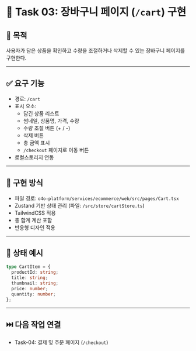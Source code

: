 
# 🧾 Task 03: 장바구니 페이지 (`/cart`) 구현

## 📌 목적
사용자가 담은 상품을 확인하고 수량을 조절하거나 삭제할 수 있는 장바구니 페이지를 구현한다.

---

## ✅ 요구 기능

- 경로: `/cart`
- 표시 요소:
  - 담긴 상품 리스트
  - 썸네일, 상품명, 가격, 수량
  - 수량 조절 버튼 (+ / -)
  - 삭제 버튼
  - 총 금액 표시
  - `/checkout` 페이지로 이동 버튼
- 로컬스토리지 연동

---

## 🧱 구현 방식

- 파일 경로: `o4o-platform/services/ecommerce/web/src/pages/Cart.tsx`
- Zustand 기반 상태 관리 (파일: `/src/store/cartStore.ts`)
- TailwindCSS 적용
- 총 합계 계산 포함
- 반응형 디자인 적용

---

## 🔗 상태 예시

```ts
type CartItem = {
  productId: string;
  title: string;
  thumbnail: string;
  price: number;
  quantity: number;
};
```

---

## ⏭️ 다음 작업 연결

- Task-04: 결제 및 주문 페이지 (`/checkout`)
